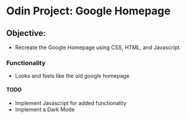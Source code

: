 # Odin Project: Google Homepage

## Objective:
- Recreate the Google Homepage using CSS, HTML, and Javascript.

### Functionality
- Looks and feels like the old google homepage

#### TODO
- Implement Javascript for added functionality
- Implement a Dark Mode
